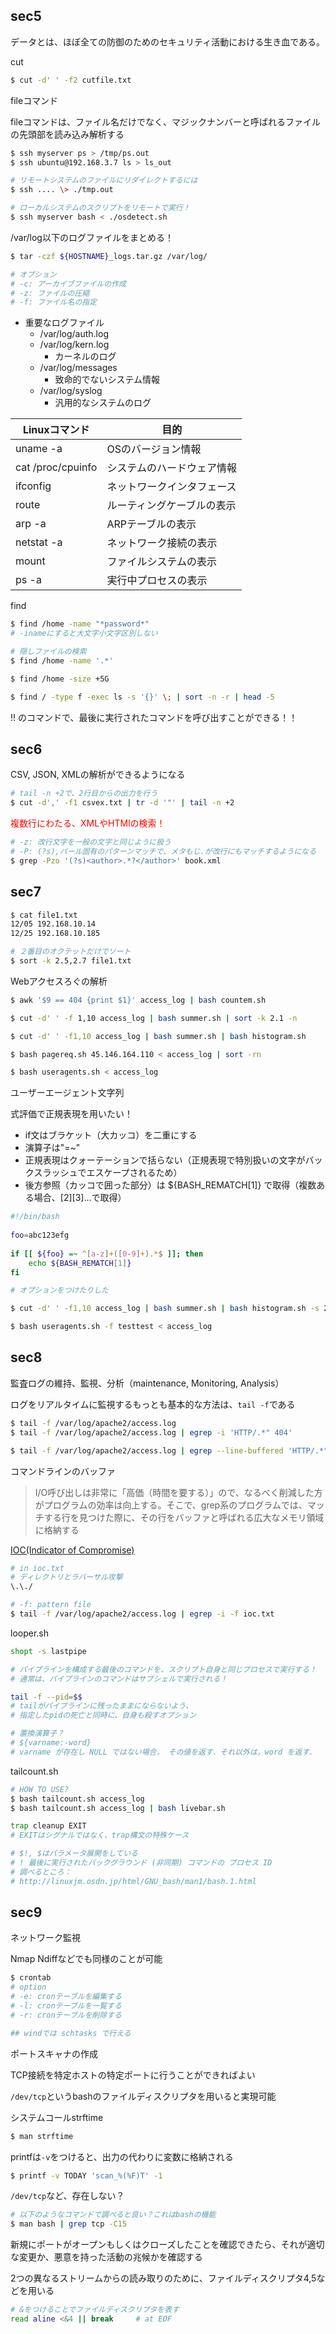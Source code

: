 ## sec5
データとは、ほぼ全ての防御のためのセキュリティ活動における生き血である。

cut

```sh
$ cut -d' ' -f2 cutfile.txt
```

fileコマンド

fileコマンドは、ファイル名だけでなく、マジックナンバーと呼ばれるファイルの先頭部を読み込み解析する

```sh
$ ssh myserver ps > /tmp/ps.out
$ ssh ubuntu@192.168.3.7 ls > ls_out

# リモートシステムのファイルにリダイレクトするには
$ ssh .... \> ./tmp.out

# ローカルシステムのスクリプトをリモートで実行！
$ ssh myserver bash < ./osdetect.sh
```

/var/log以下のログファイルをまとめる！

```sh
$ tar -czf ${HOSTNAME}_logs.tar.gz /var/log/

# オプション
# -c: アーカイブファイルの作成
# -z: ファイルの圧縮
# -f: ファイル名の指定 
```

- 重要なログファイル
  - /var/log/auth.log
  - /var/log/kern.log
    - カーネルのログ
  - /var/log/messages
    - 致命的でないシステム情報
  - /var/log/syslog
    - 汎用的なシステムのログ

| Linuxコマンド | 目的 |
| --- | --- |
| uname -a | OSのバージョン情報 |
| cat /proc/cpuinfo | システムのハードウェア情報 |
| ifconfig | ネットワークインタフェース |
| route | ルーティングケーブルの表示 |
| arp -a | ARPテーブルの表示 |
| netstat -a | ネットワーク接続の表示 |
| mount | ファイルシステムの表示 |
| ps -a | 実行中プロセスの表示 |


find

```sh
$ find /home -name "*password*"
# -inameにすると大文字小文字区別しない

# 隠しファイルの検索
$ find /home -name '.*'

$ find /home -size +5G

$ find / -type f -exec ls -s '{}' \; | sort -n -r | head -5
```

!! のコマンドで、最後に実行されたコマンドを呼び出すことができる！！


## sec6
CSV, JSON, XMLの解析ができるようになる

```sh
# tail -n +2で、2行目からの出力を行う
$ cut -d',' -f1 csvex.txt | tr -d '"' | tail -n +2
```

<span style="color:red">
複数行にわたる、XMLやHTMlの検索！
</span>

```sh
# -z: 改行文字を一般の文字と同じように扱う
# -P: (?s),パール固有のパターンマッチで、メタもじ.が改行にもマッチするようになる
$ grep -Pzo '(?s)<author>.*?</author>' book.xml
```


## sec7
```sh
$ cat file1.txt
12/05 192.168.10.14
12/25 192.168.10.185

# ２番目のオクテットだけでソート
$ sort -k 2.5,2.7 file1.txt
```

Webアクセスろぐの解析
```sh
$ awk '$9 == 404 {print $1}' access_log | bash countem.sh

$ cut -d' ' -f 1,10 access_log | bash summer.sh | sort -k 2.1 -n

$ cut -d' ' -f1,10 access_log | bash summer.sh | bash histogram.sh

$ bash pagereq.sh 45.146.164.110 < access_log | sort -rn

$ bash useragents.sh < access_log
```

ユーザーエージェント文字列

式評価で正規表現を用いたい！

- if文はブラケット（大カッコ）を二重にする
- 演算子は"=~"
- 正規表現はクォーテーションで括らない（正規表現で特別扱いの文字がバックスラッシュでエスケープされるため）
- 後方参照（カッコで囲った部分）は ${BASH_REMATCH[1]} で取得（複数ある場合、[2][3]…で取得）

```sh
#!/bin/bash
 
foo=abc123efg
 
if [[ ${foo} =~ ^[a-z]+([0-9]+).*$ ]]; then
    echo ${BASH_REMATCH[1]}
fi
```

```sh
# オプションをつけたりした

$ cut -d' ' -f1,10 access_log | bash summer.sh | bash histogram.sh -s 25

$ bash useragents.sh -f testtest < access_log
```


## sec8
監査ログの維持、監視、分析（maintenance, Monitoring, Analysis）

ログをリアルタイムに監視するもっとも基本的な方法は、`tail -f`である

```sh
$ tail -f /var/log/apache2/access.log
$ tail -f /var/log/apache2/access.log | egrep -i 'HTTP/.*" 404'

$ tail -f /var/log/apache2/access.log | egrep --line-buffered 'HTTP/.*" 404' | cut -d' ' -f4-7
```

コマンドラインのバッファ

> I/O呼び出しは非常に「高価（時間を要する）」ので、なるべく削減した方がプログラムの効率は向上する。そこで、grep系のプログラムでは、マッチする行を見つけた際に、その行をバッファと呼ばれる広大なメモリ領域に格納する


[IOC(Indicator of Compromise)](https://www.logsign.com/blog/what-is-ioc-in-cyber-security/)

```sh
# in ioc.txt
# ディレクトリとラバーサル攻撃
\.\./

# -f: pattern file
$ tail -f /var/log/apache2/access.log | egrep -i -f ioc.txt
```

looper.sh

```sh
shopt -s lastpipe

# パイプラインを構成する最後のコマンドを、スクリプト自身と同じプロセスで実行する！
# 通常は、パイプラインのコマンドはサブシェルで実行される！

tail -f --pid=$$
# tailがパイプラインに残ったままにならないよう、
# 指定したpidの死亡と同時に、自身も殺すオプション

# 置換演算子？
# ${varname:-word}	 
# varname が存在し NULL ではない場合， その値を返す．それ以外は，word を返す．
```

tailcount.sh

```sh
# HOW TO USE?
$ bash tailcount.sh access_log 
$ bash tailcount.sh access_log | bash livebar.sh

trap cleanup EXIT
# EXITはシグナルではなく、trap構文の特殊ケース

# $!, $はパラメータ展開をしている
# ! 最後に実行されたバックグラウンド (非同期) コマンドの プロセス ID 
# 調べるところ：
# http://linuxjm.osdn.jp/html/GNU_bash/man1/bash.1.html
```


## sec9
ネットワーク監視

Nmap Ndiffなどでも同様のことが可能

```sh
$ crontab
# option
# -e: cronテーブルを編集する
# -l: cronテーブルを一覧する
# -r: cronテーブルを削除する

## windでは schtasks で行える
```

ポートスキャナの作成

TCP接続を特定ホストの特定ポートに行うことができればよい

`/dev/tcp`というbashのファイルディスクリプタを用いると実現可能

システムコールstrftime

```sh
$ man strftime
```

printfは`-v`をつけると、出力の代わりに変数に格納される

```sh
$ printf -v TODAY 'scan_%(%F)T' -1
```

`/dev/tcp`など、存在しない？

```sh
# 以下のようなコマンドで調べると良い？これはbashの機能
$ man bash | grep tcp -C15
```


新規にポートがオープンもしくはクローズしたことを確認できたら、それが適切な変更か、悪意を持った活動の兆候かを確認する


2つの異なるストリームからの読み取りのために、ファイルディスクリプタ4,5などを用いる

```sh
# &をつけることでファイルディスクリプタを表す
read aline <&4 || break     # at EOF
```

